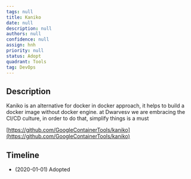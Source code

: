 ```yaml
---
tags: null
title: Kaniko
date: null
description: null
authors: null
confidence: null
assign: hnh
priority: null
status: Adopt
quadrant: Tools
tag: DevOps
---
```


## Description

Kaniko is an alternative for docker in docker approach, it helps to build a docker image without docker engine. at Dwarvesv we are embracing the CI/CD culture, in order to do that, simplify things is a must

[https://github.com/GoogleContainerTools/kaniko](https://github.com/GoogleContainerTools/kaniko)

## Timeline

- (2020-01-01) Adopted
